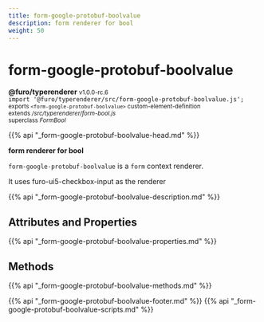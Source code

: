 ```yaml
---
title: form-google-protobuf-boolvalue
description: form renderer for bool
weight: 50
---
```


# form-google-protobuf-boolvalue
**@furo/typerenderer** <small>v1.0.0-rc.6</small>
<br>`import '@furo/typerenderer/src/form-google-protobuf-boolvalue.js';`<small>
<br>exports `<form-google-protobuf-boolvalue>` custom-element-definition
<br>extends */src/typerenderer/form-bool.js*
<br>superclass *FormBool*</small>

{{% api "_form-google-protobuf-boolvalue-head.md" %}}

**form renderer for bool**

`form-google-protobuf-boolvalue` is a `form` context renderer.

It uses furo-ui5-checkbox-input as the renderer

{{% api "_form-google-protobuf-boolvalue-description.md" %}}


## Attributes and Properties
{{% api "_form-google-protobuf-boolvalue-properties.md" %}}



## Methods
{{% api "_form-google-protobuf-boolvalue-methods.md" %}}





{{% api "_form-google-protobuf-boolvalue-footer.md" %}}
{{% api "_form-google-protobuf-boolvalue-scripts.md" %}}
